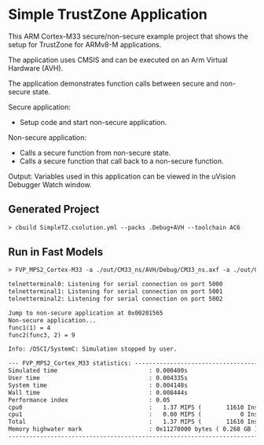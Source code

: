 # Simple TrustZone Application

This ARM Cortex-M33 secure/non-secure example project that shows the setup for TrustZone for ARMv8-M applications.

The application uses CMSIS and can be executed on an Arm Virtual Hardware (AVH).

The application demonstrates function calls between secure and non-secure state.

Secure application:

- Setup code and start non-secure application.

Non-secure application:

- Calls a secure function from non-secure state.
- Calls a secure function that call back to a non-secure function.

Output:
Variables used in this application can be viewed in the uVision Debugger Watch window.

## Generated Project

```txt
> cbuild SimpleTZ.csolution.yml --packs .Debug+AVH --toolchain AC6
```

## Run in Fast Models

```txt
> FVP_MPS2_Cortex-M33 -a ./out/CM33_ns/AVH/Debug/CM33_ns.axf -a ./out/CM33_s/AVH/Debug/CM33_s.axf -f ./../FVP/FVP_MPS2_Cortex-M33/fvp_config.txt --stat

telnetterminal0: Listening for serial connection on port 5000
telnetterminal1: Listening for serial connection on port 5001
telnetterminal2: Listening for serial connection on port 5002

Jump to non-secure application at 0x00201565
Non-secure application...
func1(1) = 4
func2(func3, 2) = 9

Info: /OSCI/SystemC: Simulation stopped by user.

--- FVP_MPS2_Cortex_M33 statistics: -------------------------------------------
Simulated time                          : 0.000400s
User time                               : 0.004335s
System time                             : 0.004148s
Wall time                               : 0.008444s
Performance index                       : 0.05
cpu0                                    :   1.37 MIPS (       11610 Inst)
cpu1                                    :   0.00 MIPS (           0 Inst)
Total                                   :   1.37 MIPS (       11610 Inst)
Memory highwater mark                   : 0x11278000 bytes ( 0.268 GB )
-------------------------------------------------------------------------------
```
